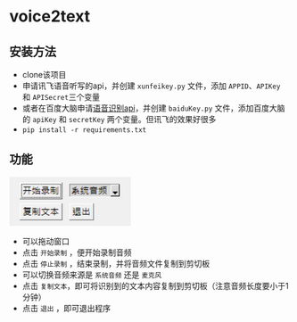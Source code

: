 # voice2text

## 安装方法

- clone该项目
- 申请讯飞语音听写的api，并创建 `xunfeikey.py` 文件，添加 `APPID`、`APIKey` 和 `APISecret`三个变量
- 或者在百度大脑申请[语音识别api](https://ai.baidu.com/tech/speech)，并创建 `baiduKey.py` 文件，添加百度大脑的 `apiKey` 和 `secretKey` 两个变量。但讯飞的效果好很多
- `pip install -r requirements.txt`

## 功能

![image-20220120112353440](assets/image-20220120112353440.png)

- 可以拖动窗口
- 点击 `开始录制` ，便开始录制音频
- 点击 `停止录制` ，结束录制，并将音频文件复制到剪切板
- 可以切换音频来源是 `系统音频` 还是 `麦克风`
- 点击 `复制文本`，即可将识别到的文本内容复制到剪切板（注意音频长度要小于1分钟）
- 点击 `退出` ，即可退出程序